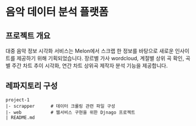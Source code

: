 # 음악 데이터 분석 플랫폼

## 프로젝트 개요
대중 음악 정보 시각화 서비스는 Melon에서 스크랩 한 정보를 바탕으로 새로운 인사이트를 제공하기 위해 기획되었습니다. 장르별 가사 wordcloud, 계절별 상위 곡 확인, 곡별 주간 차트 추이 시각화, 연간 차트 상위곡 제작자 분석 기능을 제공합니다.

## 레파지토리 구성
```
project-1
|- scrapper      # 데이터 크롤링 관련 파일 구성 
|- web           # 웹서비스 구현을 위한 Djnago 프로젝트
| README.md
```